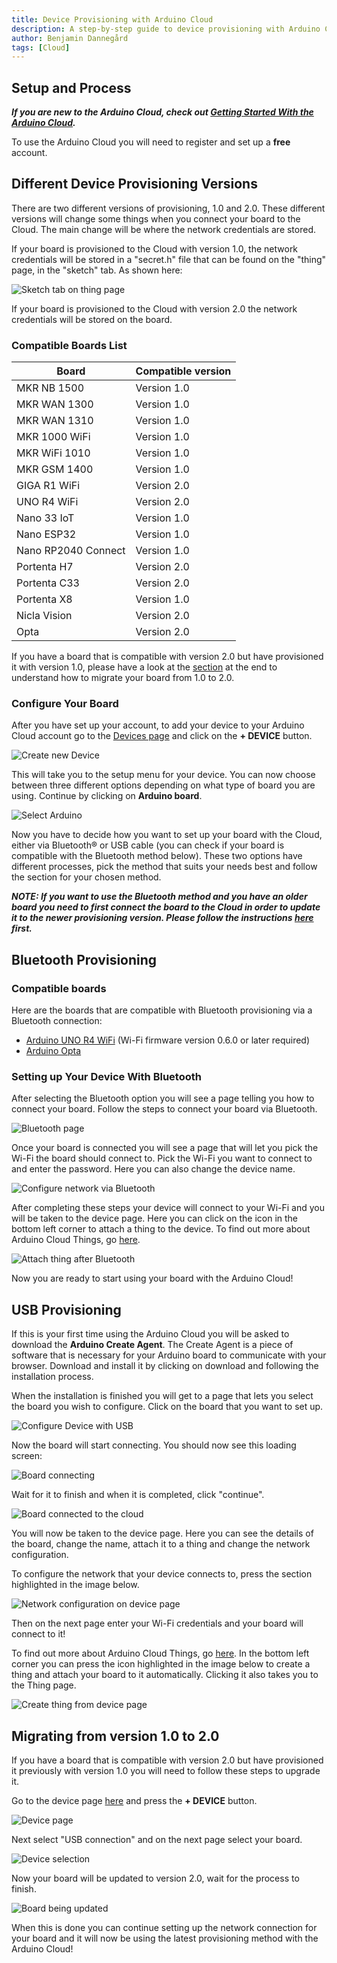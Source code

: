 ```yaml
---
title: Device Provisioning with Arduino Cloud
description: A step-by-step guide to device provisioning with Arduino Cloud.
author: Benjamin Dannegård
tags: [Cloud]
---
```


## Setup and Process

***If you are new to the Arduino Cloud, check out [Getting Started With the Arduino Cloud](/arduino-cloud/getting-started/iot-cloud-getting-started).***

To use the Arduino Cloud you will need to register and set up a **free** account.

## Different Device Provisioning Versions

There are two different versions of provisioning, 1.0 and 2.0. These different versions will change some things when you connect your board to the Cloud. The main change will be where the network credentials are stored.

If your board is provisioned to the Cloud with version 1.0, the network credentials will be stored in a "secret.h" file that can be found on the "thing" page, in the "sketch" tab. As shown here:

![Sketch tab on thing page]()

If your board is provisioned to the Cloud with version 2.0 the network credentials will be stored on the board.

### Compatible Boards List

|        Board        | Compatible version |
| ------------------- | ----------- |
|     MKR NB 1500     | Version 1.0 |
|     MKR WAN 1300    | Version 1.0 |
|     MKR WAN 1310    | Version 1.0 |
|     MKR 1000 WiFi       | Version 1.0 |
|     MKR WiFi 1010   | Version 1.0 |
|     MKR GSM 1400    | Version 1.0 |
|     GIGA R1 WiFi    | Version 2.0 |
|     UNO R4 WiFi     | Version 2.0 |
|     Nano 33 IoT     | Version 1.0 |
|     Nano ESP32      | Version 1.0 |
| Nano RP2040 Connect | Version 1.0 |
|     Portenta H7     | Version 2.0 |
|     Portenta C33    | Version 2.0 |
|     Portenta X8     | Version 1.0 |
|     Nicla Vision    | Version 2.0 |
|        Opta         | Version 2.0 |

If you have a board that is compatible with version 2.0 but have provisioned it with version 1.0, please have a look at the [section](#migrating-from-version-10-to-20) at the end to understand how to migrate your board from 1.0 to 2.0.

### Configure Your Board

After you have set up your account, to add your device to your Arduino Cloud account go to the [Devices page](https://app.arduino.cc/devices) and click on the **+ DEVICE** button.

![Create new Device](assets/creating-new-device.png)

This will take you to the setup menu for your device. You can now choose between three different options depending on what type of board you are using. Continue by clicking on **Arduino board**.

![Select Arduino](assets/selecting-board-type.png)

Now you have to decide how you want to set up your board with the Cloud, either via Bluetooth® or USB cable (you can check if your board is compatible with the Bluetooth method below). These two options have different processes, pick the method that suits your needs best and follow the section for your chosen method.

***NOTE: If you want to use the Bluetooth method and you have an older board you need to first connect the board to the Cloud in order to update it to the newer provisioning version. Please follow the instructions [here]((#migrating-from-version-10-to-20)) first.***

## Bluetooth Provisioning

### Compatible boards

Here are the boards that are compatible with Bluetooth provisioning via a Bluetooth connection:

- [Arduino UNO R4 WiFi](https://docs.arduino.cc/hardware/uno-r4-wifi/) (Wi-Fi firmware version 0.6.0 or later required)
- [Arduino Opta](https://docs.arduino.cc/hardware/opta/)

### Setting up Your Device With Bluetooth

After selecting the Bluetooth option you will see a page telling you how to connect your board. Follow the steps to connect your board via Bluetooth.

![Bluetooth page](assets/connect-with-bluetooth.png)

Once your board is connected you will see a page that will let you pick the Wi-Fi the board should connect to. Pick the Wi-Fi you want to connect to and enter the password. Here you can also change the device name.

![Configure network via Bluetooth](assets/connect-to-network-bluetooth.png)

After completing these steps your device will connect to your Wi-Fi and you will be taken to the device page. Here you can click on the icon in the bottom left corner to attach a thing to the device. To find out more about Arduino Cloud Things, go [here](https://docs.arduino.cc/arduino-cloud/cloud-interface/things/).

![Attach thing after Bluetooth](assets/attach-thing-to-bluetooth.png)

Now you are ready to start using your board with the Arduino Cloud!

## USB Provisioning

If this is your first time using the Arduino Cloud you will be asked to download the **Arduino Create Agent**. The Create Agent is a piece of software that is necessary for your Arduino board to communicate with your browser. Download and install it by clicking on download and following the installation process.

When the installation is finished you will get to a page that lets you select the board you wish to configure. Click on the board that you want to set up.

![Configure Device with USB](assets/connect-with-usb.png)

Now the board will start connecting. You should now see this loading screen:

![Board connecting](assets/connecting-with-usb-loading.png)

Wait for it to finish and when it is completed, click "continue".

![Board connected to the cloud](assets/succesfull-connection-with-usb.png)

You will now be taken to the device page. Here you can see the details of the board, change the name, attach it to a thing and change the network configuration.

To configure the network that your device connects to, press the section highlighted in the image below.

![Network configuration on device page](assets/network-config-device-page.png)

Then on the next page enter your Wi-Fi credentials and your board will connect to it!

To find out more about Arduino Cloud Things, go [here](https://docs.arduino.cc/arduino-cloud/cloud-interface/things/). In the bottom left corner you can press the icon highlighted in the image below to create a thing and attach your board to it automatically. Clicking it also takes you to the Thing page.

![Create thing from device page](assets/device-overview-usb.png)

## Migrating from version 1.0 to 2.0

If you have a board that is compatible with version 2.0 but have provisioned it previously with version 1.0 you will need to follow these steps to upgrade it.

Go to the device page [here](https://app.arduino.cc/devices) and press the **+ DEVICE** button.

![Device page](assets/creating-new-device.png)

Next select "USB connection" and on the next page select your board.

![Device selection](assets/selecting-board-migration.png)

Now your board will be updated to version 2.0, wait for the process to finish.

![Board being updated](assets/migration-process.png)

When this is done you can continue setting up the network connection for your board and it will now be using the latest provisioning method with the Arduino Cloud!